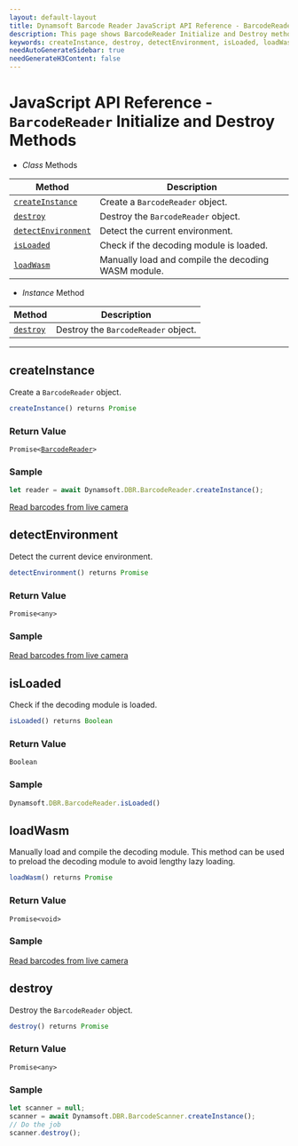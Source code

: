 ```yaml
---
layout: default-layout
title: Dynamsoft Barcode Reader JavaScript API Reference - BarcodeReader Initialize and Destroy Methods
description: This page shows BarcodeReader Initialize and Destroy methods of Dynamsoft Barcode Reader JavaScript SDK.
keywords: createInstance, destroy, detectEnvironment, isLoaded, loadWasm, initialize and destroy methods, BarcodeReader, api reference, javascript, js
needAutoGenerateSidebar: true
needGenerateH3Content: false
---
```



# JavaScript API Reference - `BarcodeReader` Initialize and Destroy Methods

* *Class* Methods

| Method               | Description |
|----------------------|-------------|
| [`createInstance`](#createinstance) | Create a  `BarcodeReader` object. |
| [`destroy`](#destroy) | Destroy the `BarcodeReader` object. |
| [`detectEnvironment`](#detectenvironment) | Detect the current environment. |
| [`isLoaded`](#isloaded) | Check if the decoding module is loaded. |
| [`loadWasm`](#loadwasm) | Manually load and compile the decoding WASM module. |

* *Instance* Method

| Method               | Description |
|----------------------|-------------|
| [`destroy`](#destroy) | Destroy the `BarcodeReader` object. |

---

## createInstance

Create a `BarcodeReader` object.

```javascript
createInstance() returns Promise
```

### Return Value

<code>Promise<<a href="../#barcodereader">BarcodeReader</a>></code>

### Sample

```javascript
let reader = await Dynamsoft.DBR.BarcodeReader.createInstance();
```

[Read barcodes from live camera](https://demo.dynamsoft.com/dbr_wasm/barcode_reader_javascript.html)

## detectEnvironment

Detect the current device environment.

```javascript
detectEnvironment() returns Promise
```

### Return Value

`Promise<any>`

### Sample

[Read barcodes from live camera](https://demo.dynamsoft.com/dbr_wasm/barcode_reader_javascript.html)

## isLoaded

Check if the decoding module is loaded.

```javascript
isLoaded() returns Boolean
```

### Return Value

`Boolean`

### Sample

```javascript
Dynamsoft.DBR.BarcodeReader.isLoaded()
```

## loadWasm

Manually load and compile the decoding module. This method can be used to preload the decoding module to avoid lengthy lazy loading.

```javascript
loadWasm() returns Promise
```

### Return Value

`Promise<void>`

### Sample

[Read barcodes from live camera](https://demo.dynamsoft.com/dbr_wasm/barcode_reader_javascript.html)

## destroy

Destroy the `BarcodeReader` object.

```javascript
destroy() returns Promise
```

### Return Value

`Promise<any>`

### Sample

```javascript
let scanner = null;
scanner = await Dynamsoft.DBR.BarcodeScanner.createInstance();
// Do the job
scanner.destroy();
```